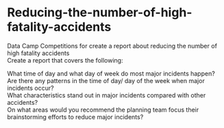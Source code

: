# Reducing-the-number-of-high-fatality-accidents
Data Camp Competitions for create a report about reducing the number of high fatality accidents <br>
Create a report that covers the following:<br>

What time of day and what day of week do most major incidents happen? <br>
Are there any patterns in the time of day/ day of the week when major incidents occur?<br>
What characteristics stand out in major incidents compared with other accidents?<br>
On what areas would you recommend the planning team focus their brainstorming efforts to reduce major incidents?<br>
